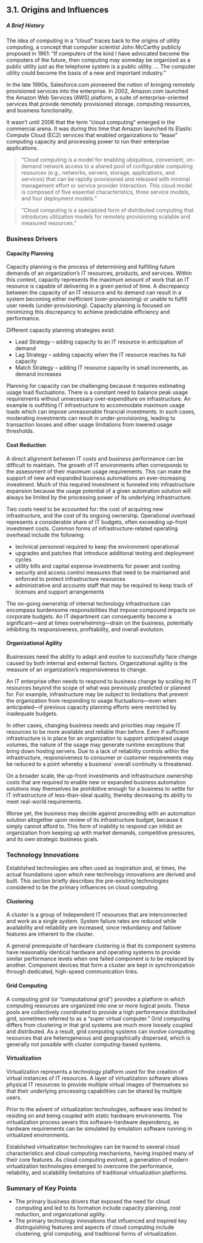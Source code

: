 ## 3.1. Origins and Influences

##### A Brief History

The idea of computing in a “cloud” traces back to the origins of utility computing, a concept that computer scientist John McCarthy publicly proposed in 1961: “If computers of the kind I have advocated become the computers of the future, then computing may someday be organized as a public utility just as the telephone system is a public utility. ... The computer utility could become the basis of a new and important industry.”

In the late 1990s, Salesforce.com pioneered the notion of bringing remotely provisioned services into the enterprise. In 2002, Amazon.com launched the Amazon Web Services (AWS) platform, a suite of enterprise-oriented services that provide remotely provisioned storage, computing resources, and business functionality.

It wasn’t until 2006 that the term “cloud computing” emerged in the commercial arena. It was during this time that Amazon launched its Elastic Compute Cloud (EC2) services that enabled organizations to “lease” computing capacity and processing power to run their enterprise applications. 

> “Cloud computing is a model for enabling ubiquitous, convenient, on-demand network access to a shared pool of configurable computing resources (e.g., networks, servers, storage, applications, and services) that can be rapidly provisioned and released with minimal management effort or service provider interaction. This cloud model is composed of five essential characteristics, three service models, and four deployment models.”


> “Cloud computing is a specialized form of distributed computing that introduces utilization models for remotely provisioning scalable and measured resources.”

### Business Drivers

#### Capacity Planning

Capacity planning is the process of determining and fulfilling future demands of an organization’s IT resources, products, and services. Within this context, capacity represents the maximum amount of work that an IT resource is capable of delivering in a given period of time. A discrepancy between the capacity of an IT resource and its demand can result in a system becoming either inefficient (over-provisioning) or unable to fulfill user needs (under-provisioning). Capacity planning is focused on minimizing this discrepancy to achieve predictable efficiency and performance.

Different capacity planning strategies exist:

* Lead Strategy – adding capacity to an IT resource in anticipation of demand  
* Lag Strategy – adding capacity when the IT resource reaches its full capacity  
* Match Strategy – adding IT resource capacity in small increments, as demand increases

Planning for capacity can be challenging because it requires estimating usage load fluctuations. There is a constant need to balance peak usage requirements without unnecessary over-expenditure on infrastructure. An example is outfitting IT infrastructure to accommodate maximum usage loads which can impose unreasonable financial investments. In such cases, moderating investments can result in under-provisioning, leading to transaction losses and other usage limitations from lowered usage thresholds.

#### Cost Reduction

A direct alignment between IT costs and business performance can be difficult to maintain. The growth of IT environments often corresponds to the assessment of their maximum usage requirements. This can make the support of new and expanded business automations an ever-increasing investment. Much of this required investment is funneled into infrastructure expansion because the usage potential of a given automation solution will always be limited by the processing power of its underlying infrastructure.

Two costs need to be accounted for: the cost of acquiring new infrastructure, and the cost of its ongoing ownership. Operational overhead represents a considerable share of IT budgets, often exceeding up-front investment costs.
Common forms of infrastructure-related operating overhead include the following:

* technical personnel required to keep the environment operational  
* upgrades and patches that introduce additional testing and deployment cycles
* utility bills and capital expense investments for power and cooling  
* security and access control measures that need to be maintained and enforced to protect infrastructure resources  
* administrative and accounts staff that may be required to keep track of licenses and support arrangements  

The on-going ownership of internal technology infrastructure can encompass burdensome responsibilities that impose compound impacts on corporate budgets. An IT department can consequently become a significant—and at times overwhelming—drain on the business, potentially inhibiting its responsiveness, profitability, and overall evolution.

#### Organizational Agility

Businesses need the ability to adapt and evolve to successfully face change caused by both internal and external factors. Organizational agility is the measure of an organization’s responsiveness to change.

An IT enterprise often needs to respond to business change by scaling its IT resources beyond the scope of what was previously predicted or planned for. For example, infrastructure may be subject to limitations that prevent the organization from responding to usage fluctuations—even when anticipated—if previous capacity planning efforts were restricted by inadequate budgets.

In other cases, changing business needs and priorities may require IT resources to be more available and reliable than before. Even if sufficient infrastructure is in place for an organization to support anticipated usage volumes, the nature of the usage may generate runtime exceptions that bring down hosting servers. Due to a lack of reliability controls within the infrastructure, responsiveness to consumer or customer requirements may be reduced to a point whereby a business’ overall continuity is threatened.

On a broader scale, the up-front investments and infrastructure ownership costs that are required to enable new or expanded business automation solutions may themselves be prohibitive enough for a business to settle for IT infrastructure of less-than-ideal quality, thereby decreasing its ability to meet real-world requirements.

Worse yet, the business may decide against proceeding with an automation solution altogether upon review of its infrastructure budget, because it simply cannot afford to. This form of inability to respond can inhibit an organization from keeping up with market demands, competitive pressures, and its own strategic business goals.

### Technology Innovations

Established technologies are often used as inspiration and, at times, the actual foundations upon which new technology innovations are derived and built. This section briefly describes the pre-existing technologies considered to be the primary influences on cloud computing.

#### Clustering

A cluster is a group of independent IT resources that are interconnected and work as a single system. System failure rates are reduced while availability and reliability are increased, since redundancy and failover features are inherent to the cluster.

A general prerequisite of hardware clustering is that its component systems have reasonably identical hardware and operating systems to provide similar performance levels when one failed component is to be replaced by another. Component devices that form a cluster are kept in synchronization through dedicated, high-speed communication links.

#### Grid Computing

A computing grid (or “computational grid”) provides a platform in which computing resources are organized into one or more logical pools. These pools are collectively coordinated to provide a high performance distributed grid, sometimes referred to as a “super virtual computer.” Grid computing differs from clustering in that grid systems are much more loosely coupled and distributed. As a result, grid computing systems can involve computing resources that are heterogeneous and geographically dispersed, which is generally not possible with cluster computing-based systems.

#### Virtualization

Virtualization represents a technology platform used for the creation of virtual instances of IT resources. A layer of virtualization software allows physical IT resources to provide multiple virtual images of themselves so that their underlying processing capabilities can be shared by multiple users.

Prior to the advent of virtualization technologies, software was limited to residing on and being coupled with static hardware environments. The virtualization process severs this software-hardware dependency, as hardware requirements can be simulated by emulation software running in virtualized environments.

Established virtualization technologies can be traced to several cloud characteristics and cloud computing mechanisms, having inspired many of their core features. As cloud computing evolved, a generation of modern virtualization technologies emerged to overcome the performance, reliability, and scalability limitations of traditional virtualization platforms.

### Summary of Key Points

* The primary business drivers that exposed the need for cloud computing and led to its formation include capacity planning, cost reduction, and organizational agility.
* The primary technology innovations that influenced and inspired key distinguishing features and aspects of cloud computing include clustering, grid computing, and traditional forms of virtualization.



